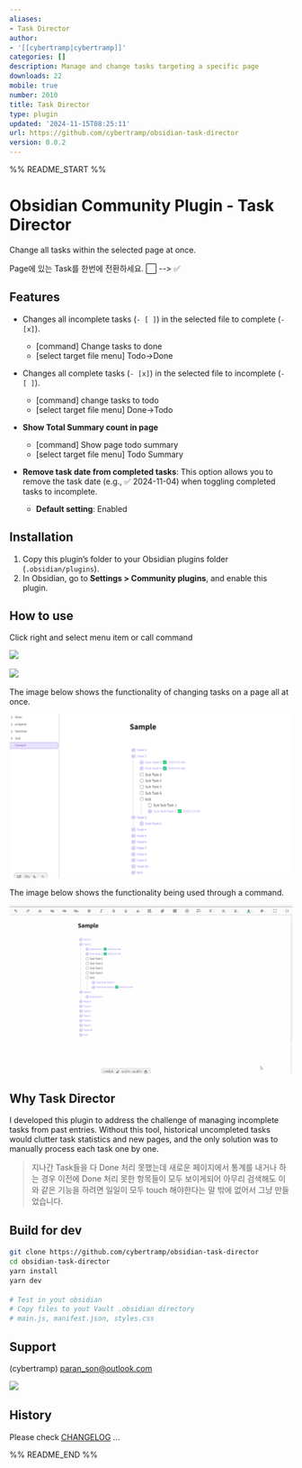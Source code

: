 ```yaml
---
aliases:
- Task Director
author:
- '[[cybertramp|cybertramp]]'
categories: []
description: Manage and change tasks targeting a specific page
downloads: 22
mobile: true
number: 2010
title: Task Director
type: plugin
updated: '2024-11-15T08:25:11'
url: https://github.com/cybertramp/obsidian-task-director
version: 0.0.2
---
```


%% README_START %%

# Obsidian Community Plugin - Task Director

Change all tasks within the selected page at once.

Page에 있는 Task를 한번에 전환하세요. ⬜ --> ✅

## Features
- Changes all incomplete tasks (`- [ ]`) in the selected file to complete (`- [x]`).
  - [command] Change tasks to done
  - [select target file menu] Todo->Done
- Changes all complete tasks (`- [x]`) in the selected file to incomplete (`- [ ]`).
  - [command] change tasks to todo
  - [select target file menu] Done->Todo
- **Show Total Summary count in page**
  - [command] Show page todo summary
  - [select target file menu] Todo Summary

- **Remove task date from completed tasks**: This option allows you to remove the task date (e.g., ✅ 2024-11-04) when toggling completed tasks to incomplete. 
  - **Default setting**: Enabled

## Installation
1. Copy this plugin’s folder to your Obsidian plugins folder (`.obsidian/plugins`).
2. In Obsidian, go to **Settings > Community plugins**, and enable this plugin.

## How to use

Click right and select menu item or call command


![](https://i.ibb.co/4jwCvqJ/3345.png)


![](https://i.ibb.co/C15V1zn/3346.png)


The image below shows the functionality of changing tasks on a page all at once.

![](https://raw.githubusercontent.com/cybertramp/obsidian-task-director/HEAD/.assets/director-change_to_done2.gif)

The image below shows the functionality being used through a command.

![](https://raw.githubusercontent.com/cybertramp/obsidian-task-director/HEAD/.assets/director-change_to_done1.gif)

## Why Task Director

I developed this plugin to address the challenge of managing incomplete tasks from past entries. Without this tool, 
historical uncompleted tasks would clutter task statistics and new pages, and the only solution was to manually process each task one by one.

> 지나간 Task들을 다 Done 처리 못했는데 새로운 페이지에서 통계를 내거나 하는 경우 이전에 Done 처리 못한 항목들이 모두 보이게되어 아무리 검색해도 이와 같은 기능을 하려면 일일이 모두 touch 해야한다는 말 밖에 없어서 그냥 만들었습니다.


## Build for dev

```sh
git clone https://github.com/cybertramp/obsidian-task-director
cd obsidian-task-director
yarn install
yarn dev

# Test in yout obsidian
# Copy files to yout Vault .obsidian directory
# main.js, manifest.json, styles.css
```

## Support

(cybertramp) paran_son@outlook.com

<a href="https://www.buymeacoffee.com/cybertramp"><img src="https://img.buymeacoffee.com/button-api/?text=Buy me a coffee&emoji=&slug=cybertramp&button_colour=FFDD00&font_colour=000000&font_family=Bree&outline_colour=000000&coffee_colour=ffffff" /></a>


## History
Please check [CHANGELOG](./CHANGELOG.md) ...


%% README_END %%